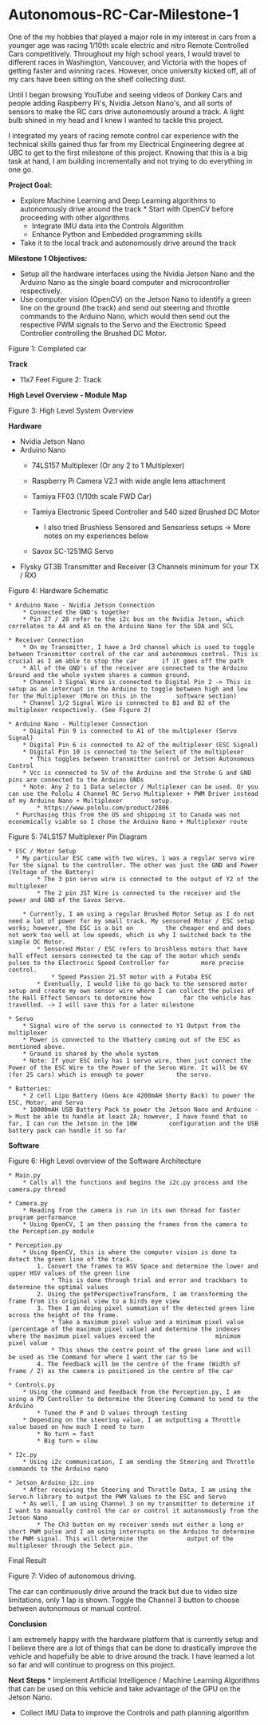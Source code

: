 # Autonomous-RC-Car-Milestone-1

One of the my hobbies that played a major role in my interest in cars from a younger age was racing 1/10th scale electric and nitro Remote Controlled Cars competitively. Throughout my high school years, I would travel to different races in Washington, Vancouver, and Victoria with the hopes of getting faster and winning races. However, once university kicked off, all of my cars have been sitting on the shelf collecting dust. 

Until I began browsing YouTube and seeing videos of Donkey Cars and people adding Raspberry Pi's, Nvidia Jetson Nano's, and all sorts of sensors to make the RC cars drive autonomously around a track. A light bulb shined in my head and I knew I wanted to tackle this project. 

I integrated my years of racing remote control car experience with the technical skills gained thus far from my Electrical Engineering degree at UBC to get to the first milestone of this project. Knowing that this is a big task at hand, I am building incrementally and not trying to do everything in one go.

**Project Goal:** 
  * Explore Machine Learning and Deep Learning algorithms to autonomously drive around the track
	    * Start with OpenCV before proceeding with other algorithms
	* Integrate IMU data into the Controls Algorithm 
	* Enhance Python and Embedded programming skills
  * Take it to the local track and autonomously drive around the track

**Milestone 1 Objectives:**
  * Setup all the hardware interfaces using the Nvidia Jetson Nano and the Arduino Nano as the single board computer and microcontroller respectively. 
  * Use computer vision (OpenCV) on the Jetson Nano to identify a green line on the ground (the track) and send out steering and throttle commands to the Arduino Nano, which would     then send out the respective PWM signals to the Servo and the Electronic Speed Controller controlling the Brushed DC Motor.


Figure 1: Completed car

**Track**
  * 11x7 Feet
Figure 2: Track
  
**High Level Overview - Module Map**
  
Figure 3: High Level System Overview
  
**Hardware**

  * Nvidia Jetson Nano
  * Arduino Nano
	* 74LS157 Multiplexer (Or any 2 to 1 Multiplexer)
	* Raspberry Pi Camera V2.1 with wide angle lens attachment

	* Tamiya FF03 (1/10th scale FWD Car)
	* Tamiya Electronic Speed Controller and 540 sized Brushed DC Motor
	  * I also tried Brushless Sensored and Sensorless setups -> More notes on my experiences below
	* Savox SC-1251MG Servo
  * Flysky GT3B Transmitter and Receiver (3 Channels minimum for your TX / RX)
  
  
Figure 4: Hardware Schematic

	* Arduino Nano - Nvidia Jetson Connection
		* Connected the GND's together
		* Pin 27 / 28 refer to the i2c bus on the Nvidia Jetson, which correlates to A4 and A5 on the Arduino Nano for the SDA and SCL 

	* Receiver Connection
		* On my Transmitter, I have a 3rd channel which is used to toggle between Transmitter control of the car and autonomous control. This is crucial as I am able to stop the car       if it goes off the path
		* All of the GND's of the receiver are connected to the Arduino Ground and the whole system shares a common ground.
		* Channel 3 Signal Wire is connected to Digital Pin 2 -> This is setup as an interrupt in the Arduino to toggle between high and low for the Multiplexer (More on this in the       software section)
		* Channel 1/2 Signal Wire is connected to B1 and B2 of the multiplexer respectively. (See Figure 2)

	* Arduino Nano - Multiplexer Connection
		* Digital Pin 9 is connected to A1 of the multiplexer (Servo Signal)
		* Digital Pin 6 is connected to A2 of the multiplexer (ESC Signal)
		* Digital Pin 10 is connected to the Select of the multiplexer 
		  * This toggles between transmitter control or Jetson Autonomous Control
		* Vcc is connected to 5V of the Arduino and the Strobe G and GND pins are connected to the Arduino GNDs
		* Note: Any 2 to 1 Data selector / Multiplexer can be used. Or you can use the Pololu 4 Channel RC Servo Multiplexer + PWM Driver instead of my Arduino Nano + Multiplexer        setup.
			* https://www.pololu.com/product/2806
      * Purchasing this from the US and shipping it to Canada was not economically viable so I chose the Arduino Nano + Multiplexer route

Figure 5: 74LS157 Multiplexer Pin Diagram

	* ESC / Motor Setup
	  * My particular ESC came with two wires, 1 was a regular servo wire for the signal to the controller. The other was just the GND and Power (Voltage of the Battery)
			* The 3 pin servo wire is connected to the output of Y2 of the multiplexer
			* The 2 pin JST Wire is connected to the receiver and the power and GND of the Savox Servo.

		* Currently, I am using a regular Brushed Motor Setup as I do not need a lot of power for my small track. My sensored Motor / ESC setup works; however, the ESC is a bit on         the cheaper end and does not work too well at low speeds, which is why I switched back to the simple DC Motor.
			* Sensored Motor / ESC refers to brushless motors that have hall effect sensors connected to the cap of the motor which sends pulses to the Electronic Speed Controller for         more precise control.
				* Speed Passion 21.5T motor with a Futaba ESC
			* Eventually, I would like to go back to the sensored motor setup and create my own sensor wire where I can collect the pulses of the Hall Effect Sensors to determine how         far the vehicle has travelled. -> I will save this for a later milestone
	
	* Servo 
		* Signal wire of the servo is connected to Y1 Output from the multiplexer
		* Power is connected to the Vbattery coming out of the ESC as mentioned above.
		* Ground is shared by the whole system
		* Note: If your ESC only has 1 servo wire, then just connect the Power of the ESC Wire to the Power of the Servo Wire. It will be 6V (for 2S cars) which is enough to power         the servo.

	* Batteries:
		* 2 cell Lipo Battery (Gens Ace 4200mAH Shorty Back) to power the ESC, Motor, and Servo
		* 10000mAH USB Battery Pack to power the Jetson Nano and Arduino -> Must be able to handle at least 2A; however, I have found that so far, I can run the Jetson in the 10W         configuration and the USB battery pack can handle it so far

**Software**


Figure 6: High Level overview of the Software Architecture

	* Main.py
		* Calls all the functions and begins the i2c.py process and the camera.py thread

	* Camera.py
		* Reading from the camera is run in its own thread for faster program performance
		* Using OpenCV, I am then passing the frames from the camera to the Perception.py module

	* Perception.py
		* Using OpenCV, this is where the computer vision is done to detect the green line of the track. 
			1. Convert the frames to HSV Space and determine the lower and upper HSV values of the green line
				* This is done through trial and error and trackbars to determine the optimal values
			2. Using the getPerspectiveTransform, I am transforming the frame from its original view to a birds eye view
			3. Then I am doing pixel summation of the detected green line across the height of the frame. 
				* Take a maximum pixel value and a minimum pixel value (percentage of the maximum pixel value) and determine the indexes where the maximum pixel values exceed the                 minimum pixel value
				* This shows the centre point of the green lane and will be used as the Command for where I want the car to be
			4. The feedback will be the centre of the frame (Width of frame / 2) as the camera is positioned in the centre of the car

	* Controls.py
		* Using the command and feedback from the Perception.py, I am using a PD Controller to determine the Steering Command to send to the Arduino
			* Tuned the P and D values through testing
		* Depending on the steering value, I am outputting a Throttle value based on how much I need to turn
			* No turn = fast
			* Big turn = slow

	* I2c.py
		* Using i2c communication, I am sending the Steering and Throttle commands to the Arduino nano

	* Jetson_Arduino_i2c.ino
		* After receiving the Steering and Throttle Data, I am using the Servo.h library to output the PWM Values to the ESC and Servo
		* As well, I am using Channel 3 on my transmitter to determine if I want to manually control the car or control it autonomously from the Jetson Nano
			* The Ch3 button on my receiver sends out either a long or short PWM pulse and I am using interrupts on the Arduino to determine the PWM signal. This will determine the           output of the multiplexer through the Select pin. 

Final Result


Figure 7: Video of autonomous driving. 

The car can continuously drive around the track but due to video size limitations, only 1 lap is shown. Toggle the Channel 3 button to choose between autonomous or manual control.

**Conclusion**

I am extremely happy with the hardware platform that is currently setup and I believe there are a lot of things that can be done to drastically improve the vehicle and hopefully be able to drive around the track. I have learned a lot so far and will continue to progress on this project. 

**Next Steps**
	* Implement Artificial Intelligence / Machine Learning Algorithms that can be used on this vehicle and take advantage of the GPU on the Jetson Nano.
  * Collect IMU Data to improve the Controls and path planning algorithm
  
  





